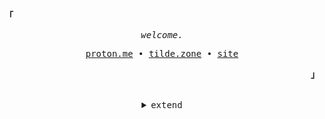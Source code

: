 <!---
Inspired from https://github.com/owl4ce
--->

<h2></h2><br>

<p align="left"><strong><samp>「</samp></strong></p>
   <p align="center">
      <samp>
         <em>welcome.</em>
      </samp><br>
   </p>
   <p align="center">
      <samp>
         <a href="mailto:heavydenial@proton.me" target="_blank">proton.me</a> &#8226;
         <a href="https://tilde.zone/@aspect" target="_blank">tilde.zone</a> &#8226;
         <a href="https://aspectsides.site" target="_blank">site</a>
      </samp>
   </p>
<p align="right"><strong><samp>」</samp></strong></p>

<br>

<details align="center">
<summary><samp>extend</samp></summary>
   
<!--- TECHNOLOGIES --->
<p align="center">
   <samp>
      <em>tech stack.</em>
      <br>
   </samp><br>
   <img src="https://img.shields.io/badge/TypeScript-007ACC?style=for-the-badge&logo=typescript&logoColor=white">
   <img src="https://img.shields.io/badge/Lua-2C2D72?style=for-the-badge&logo=lua&logoColor=white">
   <img src="https://img.shields.io/badge/Rust-black?style=for-the-badge&logo=rust&logoColor=#E57324">
   <br>
   <img src="https://img.shields.io/badge/github%20actions-%232671E5.svg?style=for-the-badge&logo=githubactions&logoColor=white" alt="GitHub Actions">
   <img src="https://img.shields.io/badge/docker-%230db7ed.svg?style=for-the-badge&logo=docker&logoColor=white" alt="Docker">
   <br>
   <img src="https://img.shields.io/badge/Visual_Studio_Code-0078D4?style=for-the-badge&logo=visual%20studio%20code&logoColor=white">
   <img src="https://img.shields.io/badge/NeoVim-%2357A143.svg?&style=for-the-badge&logo=neovim&logoColor=white" alt="Neovim">
   <img src="https://img.shields.io/badge/Obsidian-%23483699.svg?style=for-the-badge&logo=obsidian&logoColor=white" alt="Obsidian">
   <br>
   <img src="https://img.shields.io/badge/Brave-FB542B?style=for-the-badge&logo=Brave&logoColor=white" alt="Brave">
   <img src="https://img.shields.io/badge/Fedora-294172?style=for-the-badge&logo=fedora&logoColor=white" alt="Fedora">
   <img src="https://img.shields.io/badge/Ubuntu-E95420?style=for-the-badge&logo=ubuntu&logoColor=white" alt="Ubuntu">
   <img src="https://img.shields.io/badge/bspwm-1793D1?style=for-the-badge&logo=bspwm&logoColor=white">
</p>
   
<h2></h2><br>

<p align="center">
   <samp>
      <em>gh stats.</em>
      <br>
   </samp><br>
   <a href="https://github.com/Aspectsides/">
      <img src="https://komarev.com/ghpvc/?username=aspectsides&color=c9cbff&style=for-the-badge&label=PROFILE+HITS"/>
   </a>
   <br>
   <a href="https://github.com/aspectsides/">
      <img src="https://github-readme-streak-stats.herokuapp.com?user=aspectsides&hide_border=true&background=0D1117&currStreakLabel=FFFFFF&sideLabels=FFFFFF&currStreakNum=FFFFFF&dates=FFFFFF&sideNums=FFFFFF&fire=c9cbff&ring=c9cbff&stroke=FFFFFFFF)](https://git.io/streak-stats)"/>
   </a> 
   <img align="center" src="https://github-profile-trophy.vercel.app/?username=aspectsides&theme=darkhub&no-frame=true&margin-w=20&title=Stars,Followers,Commits,Issues,MultiLanguage,Repositories">
</p>
